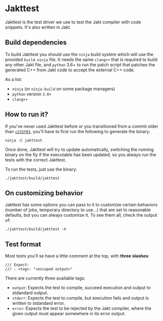 # Jakttest

Jakttest is the test driver we use to test the Jakt compiler with code snippets.
It's also written in Jakt.

## Build dependencies

To build Jakttest you should use the `ninja` build system which will use the provided `build.ninja` file.
It needs the same `clang++` that is required to build any other Jakt file, and `python` 3.6+ to run the
patch script that patches the generated C++ from Jakt code to accept the external C++ code.

As a list:

- `ninja` (or `ninja-build` on some package managers)
- `python` version `3.6+`
- `clang++`

## How to run it?

If you've never used Jakttest before or you transitioned from a commit older
than [`c232f03`](https://github.com/SerenityOS/jakt/commit/c232f03570247d947a1bfb6373e6d41b3b9219a7),
you'll have to first run the following to generate the binary:

```shell
ninja -C jakttest
```

Once done, Jakttest will try to update automatically, switching the running
binary on the fly if the executable has been updated, so you always run the
tests with the correct Jakttest.

To run the tests, just use the binary:

```shell
./jakttest/build/jakttest
```

## On customizing behavior

Jakttest has some options you can pass to it to customize certain behaviors
(number of jobs, temporary directory to use...) that are set to reasonable
defaults, but you can always customize it. To see them all, check the output
of:

```shell
./jakttest/build/jakttest -h
```

## Test format

Most tests you'll se have a little comment at the top, with **three slashes**:
```jakt
/// Expect:
/// - <tag>: "<escaped output>"
```

There are currently three available tags:
- `output`: Expects the test to compile, succeed execution and output to
  stdandard output.
- `stderr`: Expects the test to compile, but execution fails and output is
  written to stdandard error.
- `error`: Expects the test to be rejected by the Jakt compiler, where the given
  output must appear somewhere in its error output.


